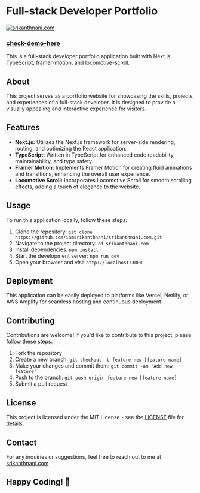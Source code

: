 # Full-stack Developer Portfolio

[![srikanthnani.com](https://www.srikanthnani.com/site-image.png)](https://srikanthnani.com)

### [check-demo-here](https://srikanthnani.com)
This is a full-stack developer portfolio application built with Next.js, TypeScript, framer-motion, and locomotive-scroll.

## About

This project serves as a portfolio website for showcasing the skills, projects, and experiences of a full-stack developer. It is designed to provide a visually appealing and interactive experience for visitors.

## Features

- **Next.js:** Utilizes the Next.js framework for server-side rendering, routing, and optimizing the React application.
- **TypeScript:** Written in TypeScript for enhanced code readability, maintainability, and type safety.
- **Framer Motion:** Implements Framer Motion for creating fluid animations and transitions, enhancing the overall user experience.
- **Locomotive Scroll:** Incorporates Locomotive Scroll for smooth scrolling effects, adding a touch of elegance to the website.

## Usage

To run this application locally, follow these steps:

1. Clone the repository: `git clone https://github.com/iamsrikanthnani/srikanthnani.com.git`
2. Navigate to the project directory: `cd srikanthnani.com`
3. Install dependencies: `npm install`
4. Start the development server: `npm run dev`
5. Open your browser and visit `http://localhost:3000`

## Deployment

This application can be easily deployed to platforms like Vercel, Netlify, or AWS Amplify for seamless hosting and continuous deployment.

## Contributing

Contributions are welcome! If you'd like to contribute to this project, please follow these steps:

1. Fork the repository
2. Create a new branch: `git checkout -b feature-new-[feature-name]`
3. Make your changes and commit them: `git commit -am 'Add new feature'`
4. Push to the branch: `git push origin feature-new-[feature-name]`
5. Submit a pull request

## License

This project is licensed under the MIT License - see the [LICENSE](LICENSE) file for details.

## Contact

For any inquiries or suggestions, feel free to reach out to me at [srikanthnani.com](https://srikanthnani.com)

## Happy Coding! 🚀

